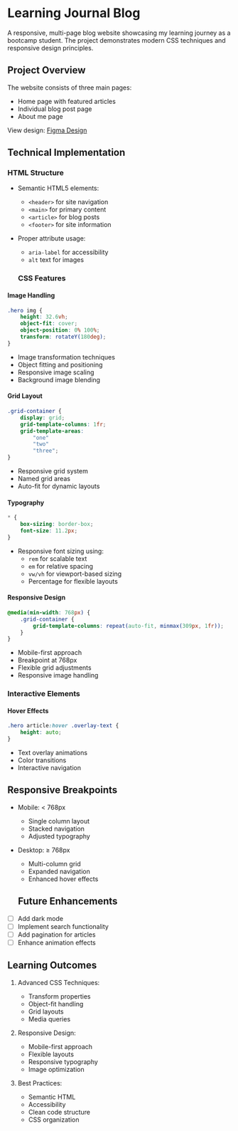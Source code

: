 # Learning Journal Blog

A responsive, multi-page blog website showcasing my learning journey as a bootcamp student. The project demonstrates modern CSS techniques and responsive design principles.

## Project Overview

The website consists of three main pages:
- Home page with featured articles
- Individual blog post page
- About me page

View design: [Figma Design](https://www.figma.com/design/kjCDdlLwB8LSRqNFSEG38N/Learning-Journal%2FBlog-(Copy)?node-id=0-1&p=f&t=4CcfEY0WgCnpumM3-0)

## Technical Implementation

### HTML Structure
- Semantic HTML5 elements:
  - `<header>` for site navigation
  - `<main>` for primary content
  - `<article>` for blog posts
  - `<footer>` for site information
- Proper attribute usage:
  - `aria-label` for accessibility
  - `alt` text for images

  ### CSS Features

#### Image Handling
```css
.hero img {
    height: 32.6vh;
    object-fit: cover;
    object-position: 0% 100%;
    transform: rotateY(180deg);
}
```
- Image transformation techniques
- Object fitting and positioning
- Responsive image scaling
- Background image blending

#### Grid Layout
```css
.grid-container {
    display: grid;
    grid-template-columns: 1fr;
    grid-template-areas: 
        "one"
        "two"
        "three";
}
```
- Responsive grid system
- Named grid areas
- Auto-fit for dynamic layouts

#### Typography
```css
* {
    box-sizing: border-box;
    font-size: 11.2px;
}
```
- Responsive font sizing using:
  - `rem` for scalable text
  - `em` for relative spacing
  - `vw/vh` for viewport-based sizing
  - Percentage for flexible layouts

#### Responsive Design
```css
@media(min-width: 768px) {
    .grid-container {
        grid-template-columns: repeat(auto-fit, minmax(309px, 1fr));
    }
}
```
- Mobile-first approach
- Breakpoint at 768px
- Flexible grid adjustments
- Responsive image handling

### Interactive Elements

#### Hover Effects
```css
.hero article:hover .overlay-text {
    height: auto;
}
```
- Text overlay animations
- Color transitions
- Interactive navigation
## Responsive Breakpoints

- Mobile: < 768px
  - Single column layout
  - Stacked navigation
  - Adjusted typography

- Desktop: ≥ 768px
  - Multi-column grid
  - Expanded navigation
  - Enhanced hover effects
  ## Future Enhancements

- [ ] Add dark mode
- [ ] Implement search functionality
- [ ] Add pagination for articles
- [ ] Enhance animation effects 
## Learning Outcomes

1. Advanced CSS Techniques:
   - Transform properties
   - Object-fit handling
   - Grid layouts
   - Media queries

2. Responsive Design:
   - Mobile-first approach
   - Flexible layouts
   - Responsive typography
   - Image optimization

3. Best Practices:
   - Semantic HTML
   - Accessibility
   - Clean code structure
   - CSS organization

